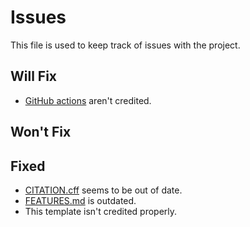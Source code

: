 # Issues

This file is used to keep track of issues with the project.

## Will Fix

- [GitHub actions][actions] aren't credited.

## Won't Fix

## Fixed

- [CITATION.cff][citation] seems to be out of date.
- [FEATURES.md][features] is outdated.
- This template isn't credited properly.

<!-- Link aliases -->

<!-- Files -->

<!-- GitHub actions -->

[actions]: ../.github/workflows/

<!-- Documentation -->

[features]: ../template/docs/FEATURES.md
[citation]: ../CITATION.cff
